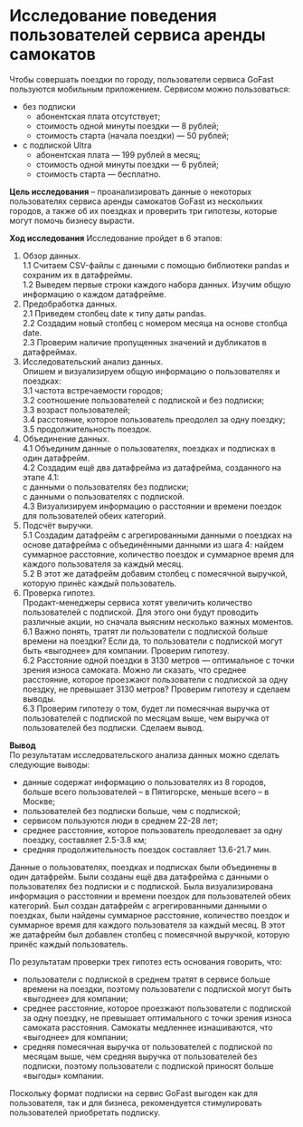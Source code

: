 # Исследование поведения пользователей сервиса аренды самокатов

Чтобы совершать поездки по городу, пользователи сервиса GoFast пользуются мобильным приложением. Сервисом можно пользоваться:
- без подписки
  - абонентская плата отсутствует;
  - стоимость одной минуты поездки — 8 рублей;
  - стоимость старта (начала поездки) — 50 рублей;
- с подпиской Ultra 
  - абонентская плата — 199 рублей в месяц;
  - стоимость одной минуты поездки — 6 рублей;
  - стоимость старта — бесплатно.
  
**Цель исследования** – проанализировать данные о некоторых пользователях сервиса аренды самокатов GoFast из нескольких городов, а также об их поездках и проверить три гипотезы, которые могут помочь бизнесу вырасти. 

**Ход исследования**
Исследование пройдет в 6 этапов:
1. Обзор данных.  
        1.1 Считаем CSV-файлы с данными с помощью библиотеки pandas и сохраним их в датафреймы.  
        1.2 Выведем первые строки каждого набора данных. Изучим общую информацию о каждом датафрейме.  
2. Предобработка данных.  
        2.1 Приведем столбец date к типу даты pandas.  
        2.2 Создадим новый столбец с номером месяца на основе столбца date.  
        2.3 Проверим наличие пропущенных значений и дубликатов в датафреймах.  
3. Исследовательский анализ данных.  
        Опишем и визуализируем общую информацию о пользователях и поездках:  
        3.1 частота встречаемости городов;  
        3.2 соотношение пользователей с подпиской и без подписки;  
        3.3 возраст пользователей;  
        3.4 расстояние, которое пользователь преодолел за одну поездку;  
        3.5 продолжительность поездок.  
4. Объединение данных.  
        4.1 Объединим данные о пользователях, поездках и подписках в один датафрейм.  
        4.2 Создадим ещё два датафрейма из датафрейма, созданного на этапе 4.1:  
        c данными о пользователях без подписки;  
        с данными о пользователях с подпиской.  
        4.3 Визуализируем информацию о расстоянии и времени поездок для пользователей обеих категорий.  
5. Подсчёт выручки.  
        5.1 Создадим датафрейм с агрегированными данными о поездках на основе датафрейма с объединёнными данными из шага 4: найдем суммарное расстояние, количество поездок и суммарное время для каждого пользователя за каждый месяц.  
        5.2 В этот же датафрейм добавим столбец с помесячной выручкой, которую принёс каждый пользователь.  
6. Проверка гипотез.  
        Продакт-менеджеры сервиса хотят увеличить количество пользователей с подпиской. Для этого они будут проводить различные акции, но сначала выясним несколько важных моментов.  
        6.1 Важно понять, тратят ли пользователи с подпиской больше времени на поездки? Если да, то пользователи с подпиской могут быть «выгоднее» для компании. Проверим гипотезу.  
        6.2 Расстояние одной поездки в 3130 метров — оптимальное с точки зрения износа самоката. Можно ли сказать, что среднее расстояние, которое проезжают пользователи с подпиской за одну поездку, не превышает 3130 метров? Проверим гипотезу и сделаем выводы.  
        6.3 Проверим гипотезу о том, будет ли помесячная выручка от пользователей с подпиской по месяцам выше, чем выручка от пользователей без подписки. Сделаем вывод.

**Вывод**  
По результатам исследовательского анализа данных можно сделать следующие выводы:
- данные содержат информацию о пользователях из 8 городов, больше всего пользователей – в Пятигорске, меньше всего – в Москве;
- пользователей без подписки больше, чем с подпиской;
- cервисом пользуются люди в среднем 22-28 лет;
- среднее расстояние, которое пользователь преодолевает за одну поездку, составляет 2.5-3.8 км;
- средняя продолжительность поездок составляет 13.6-21.7 мин.

Данные о пользователях, поездках и подписках были объединены в один датафрейм. Были созданы ещё два датафрейма с данными о пользователях без подписки и с подпиской. Была визуализирована информация о расстоянии и времени поездок для пользователей обеих категорий. Был создан датафрейм с агрегированными данными о поездках, были найдены суммарное расстояние, количество поездок и суммарное время для каждого пользователя за каждый месяц. В этот же датафрейм был добавлен столбец с помесячной выручкой, которую принёс каждый пользователь.

По результатам проверки трех гипотез есть основания говорить, что:
- пользователи с подпиской в среднем тратят в сервисе больше времени на поездки, поэтому пользователи с подпиской могут быть «выгоднее» для компании;
- среднее расстояние, которое проезжают пользователи с подпиской за одну поездку, не превышает оптимального с точки зрения износа самоката расстояния. Самокаты медленнее изнашиваются, что «выгоднее» для компании;
- средняя помесячная выручка от пользователей с подпиской по месяцам выше, чем средняя выручка от пользователей без подписки, поэтому пользователи с подпиской приносят больше «выгоды» компании.

Поскольку формат подписки на сервис GoFast выгоден как для пользователя, так и для бизнеса, рекомендуется стимулировать пользователей приобретать подписку.
